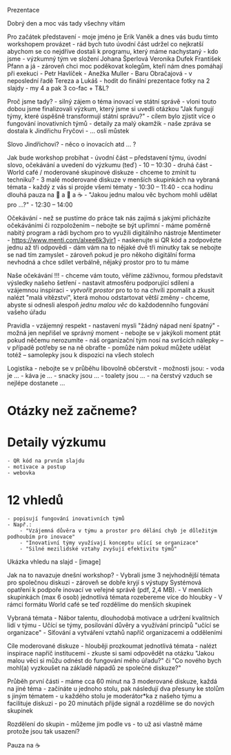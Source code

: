 Prezentace

Dobrý den a moc vás tady všechny vítám

Pro začátek představení
	- moje jméno je Erik Vaněk a dnes vás budu tímto workshopem provázet
	- rád bych tuto úvodní část udržel co nejkratší abychom se co nejdříve dostali k programu, který máme nachystaný
	- kdo jsme
	- výzkumný tým ve složení
		Johana Šperlová
		Veronika Dufek
		František Pfann a já
	- zároveň chci moc poděkovat kolegům, kteří nám dnes pomáhají při exekuci
		- Petr Havlíček
		- Anežka Muller
		- Baru Obračajová
	- v neposlední řadě Tereza a Lukáš
	- hodit do finální prezentace fotky na 2 slajdy - my 4 a pak 3 co-fac + T&L?

Proč jsme tady?
	- silný zájem o téma inovací ve státní správě
	- vloni touto dobou jsme finalizovali výzkum, který jsme si uvedli otázkou "Jak fungují týmy, které úspěšně transformují státní správu?"
	- cílem bylo zjistit více o fungování inovativních týmů
		- detaily za malý okamžik
	- naše zpráva se dostala k Jindřichu Fryčovi
		- ... oslí můstek

Slovo Jindřichovi?
	- něco o inovacích atd ... ?

Jak bude workshop probíhat
	- úvodní část – představení týmu, úvodní slovo, očekávání a uvedení do výzkumu (teď)
		- 10 – 10:30
	- druhá část - World café / moderované skupinové diskuze
		- chceme to zmínit tu techniku?
		- 3 malé moderované diskuze v menších skupinkách na vybraná témata
		- každý z vás si projde všemi tématy
		- 10:30 – 11:40
	- cca hodinu dlouhá pauza na 🦆 a 🐬 a ☕
	- "Jakou jednu malou věc bychom mohli udělat pro ...?"
		- 12:30 – 14:00

Očekávání
	- než se pustíme do práce tak nás zajímá s jakými přicházíte očekáváními či rozpoložením – nebojte se být upřímní
	- máme poměrně nabitý program a rádi bychom pro to využili digitálního nástroje Mentimeter
		- https://www.menti.com/alxee6k3yir1
		- naskenujte si QR kód a zodpovězte jednu až tři odpovědi
	- dám vám na to nějaké dvě tři minutky tak se nebojte se nad tím zamyslet
	- zároveň pokud je pro někoho digitální forma nevhodná a chce sdílet verbálně, nějaký prostor pro to tu máme

Naše očekávání !!!
	- chceme vám touto, věříme záživnou, formou představit výsledky našeho šetření
	- nastavit atmosféru podporující sdílení a vzájemnou inspiraci
	- *vytvořit prostor* pro to to na chvíli zpomalit a zkusit nalézt "malá vítězství", která mohou odstartovat větší změny
	- chceme, abyste si odnesli alespoň *jednu malou věc* do každodenního fungování vašeho úřadu

Pravidla
	- vzájemný respekt
	- nastavení mysli "žádný nápad není špatný"
		- možná jen nepřišel ve správný moment
	- nebojte se v jakýkoli moment ptát pokud něčemu nerozumíte
		- náš organizační tým nosí na svršcích nálepky – v případě potřeby se na ně obraťte
		- pomůže nám pokud můžete udělat totéž – samolepky jsou k dispozici na všech stolech  

Logistika
	- nebojte se v průběhu libovolně občerstvit
		- možnosti jsou:
			- voda je ...
			- káva je ...
			- snacky jsou ...
	- toalety jsou ...
	- na čerstvý vzduch se nejlépe dostanete ...

# Otázky než začneme?

# Detaily výzkumu
	- QR kód na prvním slajdu
	- motivace a postup
	- webovka

# 12 vhledů
	- popisují fungování inovativních týmů
	- Např.:
		- "Vzájemná důvěra v týmu a prostor pro dělání chyb je důležitým podhoubím pro inovace"
		- "Inovativní týmy využívají konceptu učící se organizace"
		- "Silné mezilidské vztahy zvyšují efektivitu týmů"

Ukázka vhledu na slajd
	- [image]

Jak na to navazuje dnešní workshop?
	- Vybrali jsme 3 nejvhodnější témata pro společnou diskuzi
	- zároveň se dobře kryjí s výstupy Systémová opatření k podpoře inovací ve veřejné správě (pdf, 2,4 MB).
	- V menších skupinkách (max 6 osob) jednotlivá témata rozebereme více do hloubky
	- V rámci formátu World café se teď rozdělíme do menších skupinek

Vybraná témata
	- Nábor talentu, dlouhodobá motivace a udržení kvalitních lidí v týmu
	- Učící se týmy, posilování důvěry a využívání principů "učící se organizace"
	- Síťování a vytváření vztahů napříč organizacemi a odděleními


Cíle moderované diskuze
	- hlouběji prozkoumat jednotlivá témata
	- nalézt inspirace napříč institucemi
	- zkuste si sami odpovědět na otázku "Jakou malou věci si můžu odnést do fungování mého úřadu?" či "Co nového bych mohl(a) vyzkoušet na základě nápadů ze společné diskuze?"

Průběh první části
	- máme cca 60 minut na 3 moderované diskuze, každá na jiné téma
	- začínáte u jednoho stolu, pak následují dva přesuny ke stolům s jiným tématem
	- u každého stolu je moderátor*ka z našeho týmu a facilituje diskuzi
	- po 20 minutách přijde signál a rozdělíme se do nových skupinek

Rozdělení do skupin
	- můžeme jim podle vs
	- to už asi vlastně máme protože jsou tak usazení?

Pauza na ☕